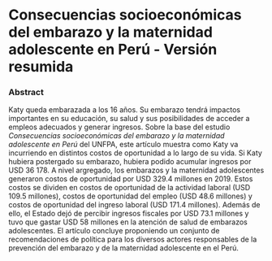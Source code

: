 # Consecuencias socioeconómicas del embarazo y la maternidad adolescente en Perú - Versión resumida

### Abstract  
Katy queda embarazada a los 16 años. Su embarazo tendrá impactos importantes en su educación, su salud y sus posibilidades de acceder a empleos adecuados y generar ingresos. Sobre la base del estudio *Consecuencias socioeconómicas del embarazo y la maternidad adolescente en Perú* del UNFPA, este artículo muestra como Katy va incurriendo en distintos costos de oportunidad a lo largo de su vida. Si Katy hubiera postergado su embarazo, hubiera podido acumular ingresos por USD 36 178. A nivel argregado, los embarazos y la maternidad adolescentes generaron costos de oportunidad por USD 329.4 millones en 2019. Estos costos se dividen en costos de oportunidad de la actividad laboral (USD 109.5 millones), costos de oportunidad del empleo (USD 48.6 millones) y costos de oportunidad del ingreso laboral (USD 171.4 millones). Además de ello, el Estado dejó de percibir ingresos fiscales por USD 73.1 millones y tuvo que gastar USD 58 millones en la atención de salud de embarazos adolescentes. El artículo concluye proponiendo un conjunto de recomendaciones de política para los diversos actores responsables de la prevención del embarazo y de la maternidad adolescente en el Perú.
